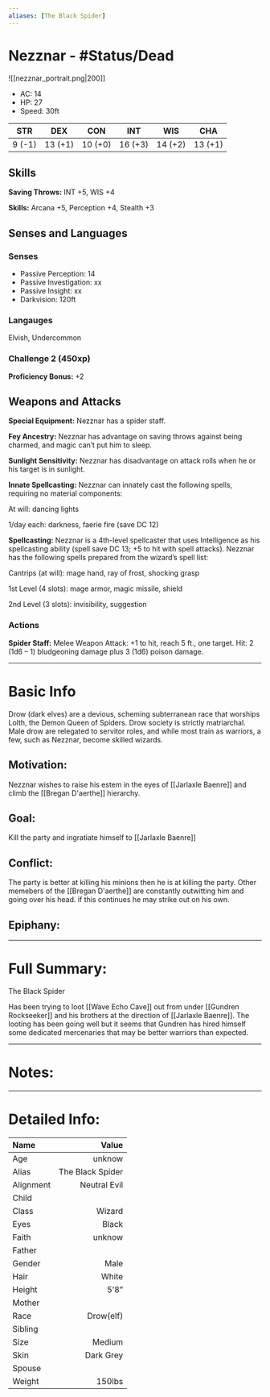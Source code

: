 ```yaml
---
aliases: [The Black Spider]
---
```

# Nezznar - #Status/Dead
![[nezznar_portrait.png|200]]
- AC: 14
- HP: 27  
- Speed: 30ft 

| STR | DEX | CON | INT | WIS | CHA|
| ---- | ---- | ---- | ---- | ---- | ---- |
| 9 (-1)|13 (+1)|10 (+0)|16 (+3)|14 (+2)|13 (+1)|

## Skills
 **Saving Throws:** INT +5, WIS +4
 
**Skills:** Arcana +5, Perception +4, Stealth +3 
## Senses and Languages
### Senses
- Passive Perception: 14
- Passive Investigation: xx
- Passive Insight: xx
- Darkvision: 120ft

### Langauges
Elvish, Undercommon
### Challenge 2 (450xp)
**Proficiency Bonus:** +2
## Weapons and Attacks
**Special Equipment:** Nezznar has a spider staff.

**Fey Ancestry:** Nezznar has advantage on saving throws against being charmed, and magic can’t put him to sleep.

**Sunlight Sensitivity:** Nezznar has disadvantage on attack rolls when he or his target is in sunlight.

**Innate Spellcasting:** Nezznar can innately cast the following spells, requiring no material components:

At will: dancing lights

1/day each: darkness, faerie fire (save DC 12)

**Spellcasting:** Nezznar is a 4th-level spellcaster that uses Intelligence as his spellcasting ability (spell save DC 13; +5 to hit with spell attacks). Nezznar has the following spells prepared from the wizard’s spell list:

Cantrips (at will): mage hand, ray of frost, shocking grasp

1st Level (4 slots): mage armor, magic missile, shield

2nd Level (3 slots): invisibility, suggestion
### Actions
**Spider Staff:** Melee Weapon Attack: +1 to hit, reach 5 ft., one target. Hit: 2 (1d6 – 1) bludgeoning damage plus 3 (1d6) poison damage.
___
# Basic Info
Drow (dark elves) are a devious, scheming subterranean race that worships Lolth, the Demon Queen of Spiders. Drow society is strictly matriarchal. Male drow are relegated to servitor roles, and while most train as warriors, a few, such as Nezznar, become skilled wizards.
## Motivation: 
Nezznar wishes to raise his estem in the eyes of [[Jarlaxle Baenre]] and climb the [[Bregan D'aerthe]] hierarchy.
## Goal:
Kill the party and ingratiate himself to [[Jarlaxle Baenre]]
## Conflict:
The party is better at killing his minions then he is at killing the party. Other memebers of the [[Bregan D'aerthe]] are constantly outwitting him and going over his head. if this continues he may strike out on his own.
## Epiphany:

___
# Full Summary:
The Black Spider

Has been trying to loot [[Wave Echo Cave]] out from under [[Gundren Rockseeker]] and his brothers at the direction of [[Jarlaxle Baenre]]. The looting has been going well but it seems that Gundren has hired himself some dedicated mercenaries that may be better warriors than expected.

___
# Notes:

___
# Detailed Info:
Name|Value
:-----|-----:
Age|unknow
Alias|The Black Spider
Alignment|Neutral Evil
Child|
Class|Wizard
Eyes|Black
Faith|unknow
Father|
Gender|Male
Hair|White
Height|5’8”
Mother|
Race|Drow(elf)
Sibling|
Size|Medium
Skin|Dark Grey
Spouse|
Weight|150lbs
